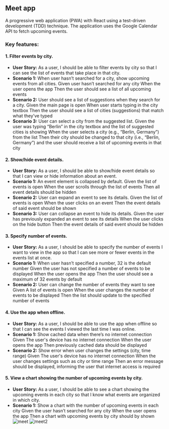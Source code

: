 ## Meet app ##

A progressive web application (PWA) with React using a test-driven development (TDD) technique. The application uses the Google Calendar API to fetch upcoming events.

### Key features: ###
#### 1. Filter events by city. ####
- **User Story:** As a user, I should be able to filter events by city so that I can see the list of events that take place in that city.
- **Scenario 1:** When user hasn’t searched for a city, show upcoming events from all cities.
Given user hasn’t searched for any city
When the user opens the app
Then the user should see a list of all upcoming events
- **Scenario 2:** User should see a list of suggestions when they search for a city.
Given the main page is open
When user starts typing in the city textbox
Then the user should see a list of cities (suggestions) that match what they’ve typed
- **Scenario 3:** User can select a city from the suggested list.
Given the user was typing “Berlin” in the city textbox and the list of suggested cities is showing
When the user selects a city (e.g., “Berlin, Germany”) from the list
Then their city should be changed to that city (i.e., “Berlin, Germany”) and the user should receive a list of upcoming events in that city
#### 2. Show/hide event details. ####
- **User Story:** As a user, I should be able to show/hide event details so that I can view or hide information about an event.
- **Scenario 1:** An event element is collapsed by default.
Given the list of events is open
When the user scrolls through the list of events
Then all event details should be hidden
- **Scenario 2:** User can expand an event to see its details.
Given the list of events is open
When the user clicks on an event
Then the event details of said event should be shown
- **Scenario 3:** User can collapse an event to hide its details.
Given the user has previously expanded an event to see its details
When the user clicks on the hide button
Then the event details of said event should be hidden
#### 3. Specify number of events. ####
- **User Story:** As a user, I should be able to specify the number of events I want to view in the app so that I can see more or fewer events in the events list at once.
- **Scenario 1:** When user hasn’t specified a number, 32 is the default number
Given the user has not specified a number of events to be displayed
When the user opens the app
Then the user should see a maximum of 32 events by default
- **Scenario 2:** User can change the number of events they want to see
Given A list of events is open
When the user changes the number of events to be displayed
Then the list should update to the specified number of events
#### 4. Use the app when offline. ####
- **User Story:** As a user, I should be able to use the app when offline so that I can see the events I viewed the last time I was online.
- **Scenario 1:** Show cached data when there’s no internet connection
Given The user's device has no internet connection
When the user opens the app
Then previously cached data should be displayed
- **Scenario 2:** Show error when user changes the settings (city, time range)
Given The user's device has no internet connection
When the user changes settings such as city or time range
Then an error message should be displayed, informing the user that internet access is required
#### 5. View a chart showing the number of upcoming events by city. ####
- **User Story:** As a user, I should be able to see a chart showing the upcoming events in each city so that I know what events are organized in which city.
- **Scenario 1:** Show a chart with the number of upcoming events in each city
Given the user hasn’t searched for any city
When the user opens the app
Then a chart with upcoming events by city should by shown
![meet](https://user-images.githubusercontent.com/109038162/208187942-8424dafd-0b6e-4cee-a345-211d52e5a818.png)
![meet2](https://user-images.githubusercontent.com/109038162/208201008-c5f76b42-cb24-4363-a601-cddbf6fec2db.png)
